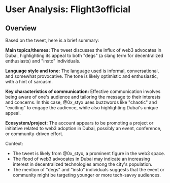 # User Analysis: Flight3official

## Overview

Based on the tweet, here is a brief summary:

**Main topics/themes:**
The tweet discusses the influx of web3 advocates in Dubai, highlighting its appeal to both "degs" (a slang term for decentralized enthusiasts) and "insto" individuals.

**Language style and tone:**
The language used is informal, conversational, and somewhat provocative. The tone is likely optimistic and enthusiastic, with a hint of sarcasm.

**Key characteristics of communication:**
Effective communication involves being aware of one's audience and tailoring the message to their interests and concerns. In this case, @0x_styx uses buzzwords like "chaotic" and "exciting" to engage the audience, while also highlighting Dubai's unique appeal.

**Ecosystem/project:**
The account appears to be promoting a project or initiative related to web3 adoption in Dubai, possibly an event, conference, or community-driven effort.

Context:

* The tweet is likely from @0x_styx, a prominent figure in the web3 space.
* The flood of web3 advocates in Dubai may indicate an increasing interest in decentralized technologies among the city's population.
* The mention of "degs" and "insto" individuals suggests that the event or community might be targeting younger or more tech-savvy audiences.